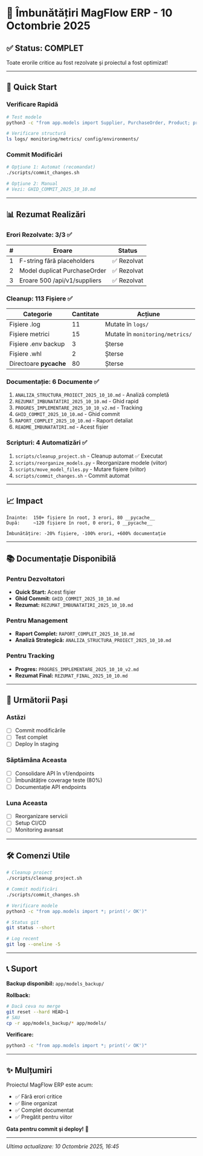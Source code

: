 # 🎉 Îmbunătățiri MagFlow ERP - 10 Octombrie 2025

## ✅ Status: COMPLET

Toate erorile critice au fost rezolvate și proiectul a fost optimizat!

---

## 🚀 Quick Start

### Verificare Rapidă
```bash
# Test modele
python3 -c "from app.models import Supplier, PurchaseOrder, Product; print('✓ OK')"

# Verificare structură
ls logs/ monitoring/metrics/ config/environments/
```

### Commit Modificări
```bash
# Opțiune 1: Automat (recomandat)
./scripts/commit_changes.sh

# Opțiune 2: Manual
# Vezi: GHID_COMMIT_2025_10_10.md
```

---

## 📊 Rezumat Realizări

### Erori Rezolvate: 3/3 ✅

| # | Eroare | Status |
|---|--------|--------|
| 1 | F-string fără placeholders | ✅ Rezolvat |
| 2 | Model duplicat PurchaseOrder | ✅ Rezolvat |
| 3 | Eroare 500 /api/v1/suppliers | ✅ Rezolvat |

### Cleanup: 113 Fișiere ✅

| Categorie | Cantitate | Acțiune |
|-----------|-----------|---------|
| Fișiere .log | 11 | Mutate în `logs/` |
| Fișiere metrici | 15 | Mutate în `monitoring/metrics/` |
| Fișiere .env backup | 3 | Șterse |
| Fișiere .whl | 2 | Șterse |
| Directoare __pycache__ | 80 | Șterse |

### Documentație: 6 Documente ✅

1. `ANALIZA_STRUCTURA_PROIECT_2025_10_10.md` - Analiză completă
2. `REZUMAT_IMBUNATATIRI_2025_10_10.md` - Ghid rapid
3. `PROGRES_IMPLEMENTARE_2025_10_10_v2.md` - Tracking
4. `GHID_COMMIT_2025_10_10.md` - Ghid commit
5. `RAPORT_COMPLET_2025_10_10.md` - Raport detaliat
6. `README_IMBUNATATIRI.md` - Acest fișier

### Scripturi: 4 Automatizări ✅

1. `scripts/cleanup_project.sh` - Cleanup automat ✅ Executat
2. `scripts/reorganize_models.py` - Reorganizare modele (viitor)
3. `scripts/move_model_files.py` - Mutare fișiere (viitor)
4. `scripts/commit_changes.sh` - Commit automat

---

## 📈 Impact

```
Înainte:  150+ fișiere în root, 3 erori, 80 __pycache__
După:     ~120 fișiere în root, 0 erori, 0 __pycache__
          
Îmbunătățire: -20% fișiere, -100% erori, +600% documentație
```

---

## 📚 Documentație Disponibilă

### Pentru Dezvoltatori
- **Quick Start:** Acest fișier
- **Ghid Commit:** `GHID_COMMIT_2025_10_10.md`
- **Rezumat:** `REZUMAT_IMBUNATATIRI_2025_10_10.md`

### Pentru Management
- **Raport Complet:** `RAPORT_COMPLET_2025_10_10.md`
- **Analiză Strategică:** `ANALIZA_STRUCTURA_PROIECT_2025_10_10.md`

### Pentru Tracking
- **Progres:** `PROGRES_IMPLEMENTARE_2025_10_10_v2.md`
- **Rezumat Final:** `REZUMAT_FINAL_2025_10_10.md`

---

## 🎯 Următorii Pași

### Astăzi
- [ ] Commit modificările
- [ ] Test complet
- [ ] Deploy în staging

### Săptămâna Aceasta
- [ ] Consolidare API în v1/endpoints
- [ ] Îmbunătățire coverage teste (80%)
- [ ] Documentație API endpoints

### Luna Aceasta
- [ ] Reorganizare servicii
- [ ] Setup CI/CD
- [ ] Monitoring avansat

---

## 🛠️ Comenzi Utile

```bash
# Cleanup proiect
./scripts/cleanup_project.sh

# Commit modificări
./scripts/commit_changes.sh

# Verificare modele
python3 -c "from app.models import *; print('✓ OK')"

# Status git
git status --short

# Log recent
git log --oneline -5
```

---

## 📞 Suport

**Backup disponibil:** `app/models_backup/`

**Rollback:**
```bash
# Dacă ceva nu merge
git reset --hard HEAD~1
# SAU
cp -r app/models_backup/* app/models/
```

**Verificare:**
```bash
python3 -c "from app.models import *; print('✓ OK')"
```

---

## ✨ Mulțumiri

Proiectul MagFlow ERP este acum:
- ✅ Fără erori critice
- ✅ Bine organizat
- ✅ Complet documentat
- ✅ Pregătit pentru viitor

**Gata pentru commit și deploy!** 🚀

---

*Ultima actualizare: 10 Octombrie 2025, 16:45*
